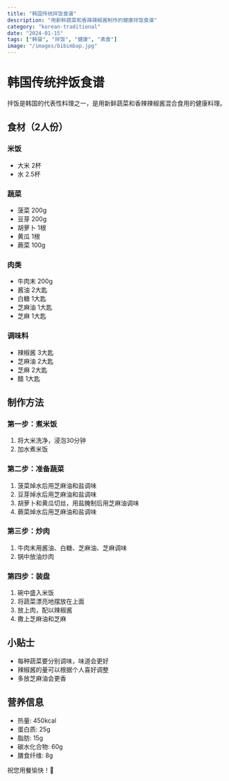 ```yaml
---
title: "韩国传统拌饭食谱"
description: "用新鲜蔬菜和香辣辣椒酱制作的健康拌饭食谱"
category: "korean-traditional"
date: "2024-01-15"
tags: ["韩餐", "拌饭", "健康", "素食"]
image: "/images/bibimbap.jpg"
---
```


# 韩国传统拌饭食谱

拌饭是韩国的代表性料理之一，是用新鲜蔬菜和香辣辣椒酱混合食用的健康料理。

## 食材（2人份）

### 米饭
- 大米 2杯
- 水 2.5杯

### 蔬菜
- 菠菜 200g
- 豆芽 200g
- 胡萝卜 1根
- 黄瓜 1根
- 蕨菜 100g

### 肉类
- 牛肉末 200g
- 酱油 2大匙
- 白糖 1大匙
- 芝麻油 1大匙
- 芝麻 1大匙

### 调味料
- 辣椒酱 3大匙
- 芝麻油 2大匙
- 芝麻 2大匙
- 醋 1大匙

## 制作方法

### 第一步：煮米饭
1. 将大米洗净，浸泡30分钟
2. 加水煮米饭

### 第二步：准备蔬菜
1. 菠菜焯水后用芝麻油和盐调味
2. 豆芽焯水后用芝麻油和盐调味
3. 胡萝卜和黄瓜切丝，用盐腌制后用芝麻油调味
4. 蕨菜焯水后用芝麻油和盐调味

### 第三步：炒肉
1. 牛肉末用酱油、白糖、芝麻油、芝麻调味
2. 锅中放油炒肉

### 第四步：装盘
1. 碗中盛入米饭
2. 将蔬菜漂亮地摆放在上面
3. 放上肉，配以辣椒酱
4. 撒上芝麻油和芝麻

## 小贴士

- 每种蔬菜要分别调味，味道会更好
- 辣椒酱的量可以根据个人喜好调整
- 多放芝麻油会更香

## 营养信息

- 热量: 450kcal
- 蛋白质: 25g
- 脂肪: 15g
- 碳水化合物: 60g
- 膳食纤维: 8g

祝您用餐愉快！🍚 